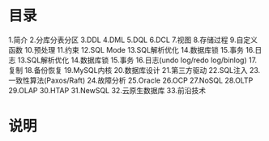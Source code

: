 # 目录
1.简介
2.分库分表分区
3.DDL
4.DML
5.DQL
6.DCL
7.视图
8.存储过程
9.自定义函数
10.预处理
11.约束
12.SQL Mode
13.SQL解析优化
14.数据库锁
15.事务
16.日志
13.SQL解析优化
14.数据库锁
15.事务
16.日志(undo log/redo log/binlog)
17.复制
18.备份恢复
19.MySQL内核
20.数据库设计
21.第三方驱动
22.SQL注入
23.一致性算法(Paxos/Raft)
24.故障分析
25.Oracle
26.OCP
27.NoSQL
28.OLTP
29.OLAP
30.HTAP
31.NewSQL
32.云原生数据库
33.前沿技术

# 说明
